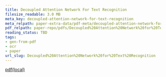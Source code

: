 ```yaml
---
title: Decoupled Attention Network For Text Recognition
filesize_readable: 3.0 MB
meta_key: decoupled-attention-network-for-text-recognition
meta_relpath: paper-extra-data/pdf-meta/decoupled-attention-network-for-text-recognition.yaml
pdf_relpath: paper-repo/pdfs/Decoupled%20Attention%20Network%20for%20Text%20Recognition.pdf
reading_status: TBD
tags:
- gen-from-pdf
- ocr
- paper
url_slug: Decoupled%20Attention%20Network%20for%20Text%20Recognition
---
```


[pdf(local)](../../paper-repo/pdfs/Decoupled%20Attention%20Network%20for%20Text%20Recognition.pdf)
